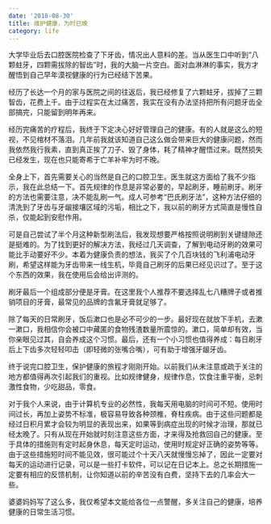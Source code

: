 ```yaml
---
date: '2018-08-30'
title: 维护健康，为时已晚
category: life
---
```


大学毕业后去口腔医院检查了下牙齿，情况出人意料的差。当从医生口中听到“八颗蛀牙，四颗需拔除的智齿”时，我的大脑一片空白。面对血淋淋的事实，我方才醒悟到自己早年漠视健康的行为已经结下苦果。

经历了长达一个月的家与医院之间的往返后，我已经修复了六颗蛀牙，拔掉了三颗智齿，花费上千。由于过程实在太过痛苦，我实在没有办法坚持把所有问题牙齿全部搞完，只能留到明年再来。

经历完痛苦的疗程后，我终于下定决心好好管理自己的健康。有的人就是这么的短视，不见棺材不落泪。几年前我就该知道自己这么做会带来巨大的健康问题，然而我依然我行我素，直到真正挨了刀子、毁了身体，耗了精神才醒悟过来。既然损失已经发生，现在也只能寄希于亡羊补牢为时不晚。

全身上下，首先需要关心的当然是自己的口腔卫生。医生就这方面给了我不少指示，我在此总结一下。首先规律的作息是非常必要的，早起刷牙，睡前刷牙。刷牙的方法也需要注意，决不能乱刷一气。成人可参考“巴氏刷牙法”，这种方法仔细的清洗到了牙齿与牙龈接壤区域的污垢，相比之下，我以前的刷牙方式简直是慢性自杀，仅能起到安慰作用。

可是自己尝试了半个月这种新型刷法后，我发现想要严格按照说明刷到关键缝隙还是挺难的。为了找到更好的解决方法，我经过几天调查，了解到电动牙刷的效果可能比手动要好不少。本着为健康负责的想法，我买了个几百块钱的飞利浦电动牙刷，希望这样能为牙齿带来一线生机，毕竟自己刷牙的后果已经见识过了。至于这个东西的效果，我在使用后会给出评测的。

刷牙最后一个组成部分便是牙膏。在这里我个人推荐不要选择乱七八糟牌子或者推销项目的牙膏，最常见的品牌的含氟牙膏就足够了。

除了每天的日常刷牙，饭后漱口也是必不可少的一步。最好现在就放下手机，去漱一漱口，我相信你会被口中藏匿的食物残渣数量所震惊的。漱口，简单却有效，当你亲眼见过其，自会养成这个习惯。最后，还有一个小习惯也值得养成：每日刷牙后上下齿多次轻轻叩击（即轻微的张嘴合嘴），可有助于增强牙龈牙齿。

终于说完口腔卫生，保护健康的旅程才刚刚开始。以前我们从未注意或疏于关注的地方都值得再次引起我们的重视。比如规律健身，规律作息，饮食注重平衡，忌刺激性食物，少吃甜品，零食。

对于我个人来说，由于计算机专业的必然性，我每天用电脑的时间可不短。使用时间过长，再加上姿势不标准，极容易导致各种颈椎，脊柱疾病。由于这些问题都是经过日积月累才会较为明显的表现出来，如果等到病症出现的时候才治理，那就已经太晚了。只有从现在开始就时刻注意这些方面，才来得及抢救回自己的健康。至于具体的措施则有定时起身休息，每天定时运动，使用时规定好正确的姿势等等。由于这些措施短时间不能见效，很可能过个十天八天就慢慢忘掉了，因此一定要对每天的运动进行记录，可以是一些打卡软件，可以记在日记本上。总之长期措施一定要有相应的反馈机制，让你知道以前的辛苦没有白费，坚持下去的几率会大一些。

婆婆妈妈写了这么多，我仅希望本文能给各位一点警醒，多关注自己的健康，培养健康的日常生活习惯。